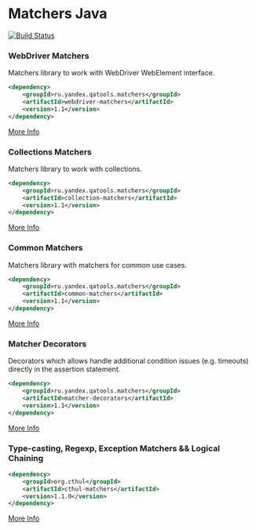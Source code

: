 # Matchers Java
[![Build Status](http://ci.qatools.ru/job/yandex-qatools_matchers-java_master-deploy/badge/icon)](http://ci.qatools.ru/job/yandex-qatools_matchers-java_master-deploy/)

### WebDriver Matchers
Matchers library to work with WebDriver WebElement interface.
```xml
<dependency>
    <groupId>ru.yandex.qatools.matchers</groupId>
    <artifactId>webdriver-matchers</artifactId>
    <version>1.1</version>
</dependency>
```

[More Info](https://github.com/yandex-qatools/matchers-java/tree/master/webdriver-matchers)

### Collections Matchers
Matchers library to work with collections.
```xml
<dependency>
    <groupId>ru.yandex.qatools.matchers</groupId>
    <artifactId>collection-matchers</artifactId>
    <version>1.1</version>
</dependency>
```

[More Info](https://github.com/yandex-qatools/matchers-java/tree/master/collection-matchers)


### Common Matchers
Matchers library with matchers for common use cases.
```xml
<dependency>
    <groupId>ru.yandex.qatools.matchers</groupId>
    <artifactId>common-matchers</artifactId>
    <version>1.1</version>
</dependency>
```

[More Info](https://github.com/yandex-qatools/matchers-java/tree/master/common-matchers)


### Matcher Decorators
Decorators which allows handle additional condition issues (e.g. timeouts) directly in the assertion statement.
```xml
<dependency>
    <groupId>ru.yandex.qatools.matchers</groupId>
    <artifactId>matcher-decorators</artifactId>
    <version>1.1</version>
</dependency>
```
[More Info](https://github.com/yandex-qatools/matchers-java/tree/master/matcher-decorators)


### Type-casting, Regexp, Exception Matchers && Logical Chaining

```xml
<dependency>
    <groupId>org.cthul</groupId>
    <artifactId>cthul-matchers</artifactId>
    <version>1.1.0</version>
</dependency>
```
[More Info](https://github.com/derari/cthul/wiki/Matchers#string-matchers)
